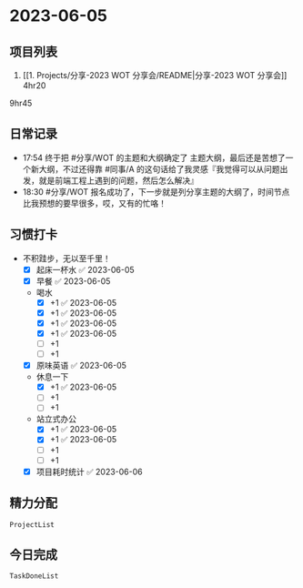 # 2023-06-05

## 项目列表
1. [[1. Projects/分享-2023 WOT 分享会/README|分享-2023 WOT 分享会]] 4hr20

9hr45

## 日常记录
- 17:54 终于把 #分享/WOT 的主题和大纲确定了 主题大纲，最后还是苦想了一个新大纲，不过还得靠 #同事/A 的这句话给了我灵感『我觉得可以从问题出发，就是前端工程上遇到的问题，然后怎么解决』
- 18:30 #分享/WOT 报名成功了，下一步就是列分享主题的大纲了，时间节点比我预想的要早很多，哎，又有的忙咯！

## 习惯打卡
- 不积跬步，无以至千里！
	- [x] 起床一杯水 ✅ 2023-06-05
	- [x] 早餐 ✅ 2023-06-05
	-  喝水
		- [x] +1 ✅ 2023-06-05
		- [x] +1 ✅ 2023-06-05
		- [x] +1 ✅ 2023-06-05
		- [x] +1 ✅ 2023-06-05
		- [ ] +1
		- [ ] +1
	- [x] 原味英语 ✅ 2023-06-05
	- 休息一下
		- [x] +1 ✅ 2023-06-05
		- [ ] +1
		- [ ] +1
	- 站立式办公
		- [x] +1 ✅ 2023-06-05
		- [x] +1 ✅ 2023-06-05
		- [ ] +1
		- [ ] +1
	- [x] 项目耗时统计 ✅ 2023-06-06
		
## 精力分配
```periodic-para
ProjectList
```

## 今日完成
```periodic-para
TaskDoneList
```
